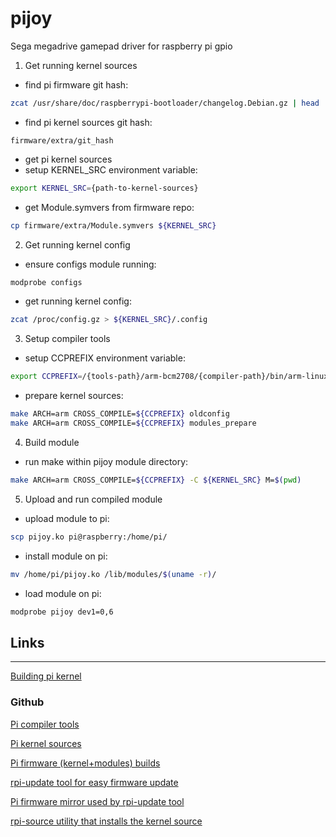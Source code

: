 # pijoy
Sega megadrive gamepad driver for raspberry pi gpio

1. Get running kernel sources
  * find pi firmware git hash:
  ```bash
  zcat /usr/share/doc/raspberrypi-bootloader/changelog.Debian.gz | head
  ```
  * find pi kernel sources git hash:
  ```
  firmware/extra/git_hash
  ```
  * get pi kernel sources
  * setup KERNEL_SRC environment variable:
  ```bash
  export KERNEL_SRC={path-to-kernel-sources}
  ```
  * get Module.symvers from firmware repo:
  ```bash
  cp firmware/extra/Module.symvers ${KERNEL_SRC}
  ```
2. Get running kernel config
  * ensure configs module running:
  ```bash
  modprobe configs
  ```
  * get running kernel config:
  ```bash
  zcat /proc/config.gz > ${KERNEL_SRC}/.config
  ```
3. Setup compiler tools
  * setup CCPREFIX environment variable:
  ```bash
  export CCPREFIX=/{tools-path}/arm-bcm2708/{compiler-path}/bin/arm-linux-gnueabihf-
  ```
  * prepare kernel sources:
  ```bash
  make ARCH=arm CROSS_COMPILE=${CCPREFIX} oldconfig
  make ARCH=arm CROSS_COMPILE=${CCPREFIX} modules_prepare
  ```
4. Build module
  * run make within pijoy module directory:
  ```bash
  make ARCH=arm CROSS_COMPILE=${CCPREFIX} -C ${KERNEL_SRC} M=$(pwd)
  ```
5. Upload and run compiled module
  * upload module to pi:
  ```bash
  scp pijoy.ko pi@raspberry:/home/pi/
  ```
  * install module on pi:
  ```bash
  mv /home/pi/pijoy.ko /lib/modules/$(uname -r)/
  ```
  * load module on pi:
  ```bash
  modprobe pijoy dev1=0,6
  ```

## Links
---

[Building pi kernel](http://elinux.org/Raspberry_Pi_Kernel_Compilation)

### Github

[Pi compiler tools](https://github.com/raspberrypi/tools)

[Pi kernel sources](https://github.com/raspberrypi/linux)

[Pi firmware (kernel+modules) builds](https://github.com/raspberrypi/firmware)

[rpi-update tool for easy firmware update](https://github.com/Hexxeh/rpi-update)

[Pi firmware mirror used by rpi-update tool](https://github.com/Hexxeh/rpi-firmware)

[rpi-source utility that installs the kernel source](https://github.com/notro/rpi-source)
